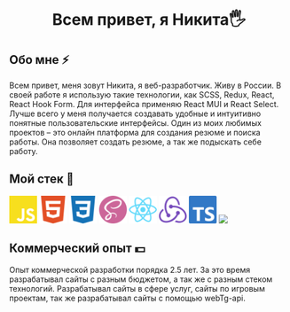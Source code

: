 <h1 align="center"> Всем привет, я Никита🖐</h1>

## Обо мне ⚡

Всем привет, меня зовут Никита, я веб-разработчик. Живу в России. В своей работе я использую такие технологии, как SCSS, Redux, React, React Hook Form. Для интерфейса применяю React MUI и React Select. Лучше всего у меня получается создавать удобные и интуитивно понятные пользовательские интерфейсы. Один из моих любимых проектов – это онлайн платформа для создания резюме и поиска работы. Она позволяет создать резюме, а так же подыскать себе работу.

## Мой стек 🚀

<img width="50px" src="icons/javascript-color.svg"> <img width="50px" src="icons/html5-color.svg"> <img width="50px" src="icons/css3-color.svg"> <img width="50px" src="icons/sass-color.svg"> <img width="50px" src="icons/react-color.svg"> <img width="50px" src="icons/redux-color.svg"> <img width="50px" src="icons/typescript-color.svg"> <img width="50px" src="icons/icons/next-js-icon-512x512-zuauazrk.png">

## Коммерческий опыт 💵

<p style="fontSize: '20px'">Опыт коммерческой разработки порядка 2.5 лет. За это время разрабатывал сайты с разным бюджетом, а так же с разным стеком технологий. Разрабатывал сайты в сфере услуг, сайты по игровым проектам, так же разрабатывал сайты с помощью webTg-api. </p>
